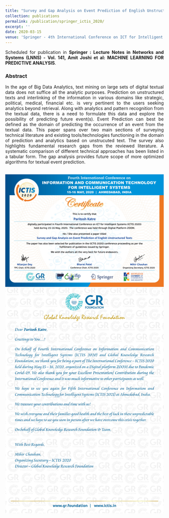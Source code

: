 ```yaml
---
title: "Survey and Gap Analysis on Event Prediction of English Unstructured Texts"
collection: publications
permalink: /publication/springer_ictis_2020/
excerpt: ''
date: 2020-03-15
venue: 'Springer - 4th International Conference on ICT for Intelligent Systems (ICTIS 2020)'
---
```

<div style="text-align: justify">
  
Scheduled for publication in **Springer : Lecture Notes in Networks and Systems (LNNS) - Vol. 141, Amit Joshi et al: MACHINE LEARNING FOR PREDICTIVE ANALYSIS**.

<h3>Abstract</h3>

In the age of Big Data Analytics, text mining on large sets of digital textual data does not suffice all the analytic purposes. 
Prediction on unstructured texts and interlinking of the information in various domains like strategic, political, medical, financial etc. is very pertinent to the users seeking analytics beyond retrieval. Along with analytics and pattern recognition from the textual data, there is a need to formulate this data and explore the possibility of predicting future event(s). Event Prediction can best be defined as the domain of predicting the occurrence of an event from the textual data. This paper spans over two main sections of surveying technical literature and existing tools/technologies functioning in the domain of prediction and analytics based on unstrucuted text. The survey also highlights fundamental research gaps from the reviewed literature. A systematic comparison of different technical approaches has been listed in a tabular form. The gap analysis provides future scope of more optimized algorithms for textual event prediction.
<br><br>

</div>
<img src = '/images/ICTIS Springer.jpg'>
<img src = '/images/TYLetter.jpg'>
